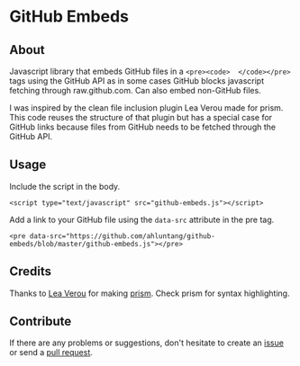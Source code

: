 # GitHub Embeds

## About

Javascript library that embeds GitHub files in a `<pre><code>  </code></pre>` tags using the GitHub API as in some cases GitHub blocks javascript fetching through raw.github.com.
Can also embed non-GitHub files.

I was inspired by the clean file inclusion plugin Lea Verou made for prism.
This code reuses the structure of that plugin but has a special case for GitHub links because files from GitHub needs to be fetched through the GitHub API.

## Usage

Include the script in the body.

```
<script type="text/javascript" src="github-embeds.js"></script>
```

Add a link to your GitHub file using the `data-src` attribute in the pre tag.

```
<pre data-src="https://github.com/ahluntang/github-embeds/blob/master/github-embeds.js"></pre>
```

## Credits

Thanks to [Lea Verou](http://lea.verou.me/) for making [prism](http://prismjs.com/). Check prism for syntax highlighting.

## Contribute

If there are any problems or suggestions, don't hesitate to create an [issue](https://github.com/ahluntang/github-embeds/issues) or send a [pull request](https://github.com/ahluntang/github-embeds/pulls).
